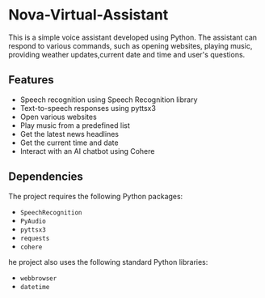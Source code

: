 # Nova-Virtual-Assistant
This is a simple voice assistant developed using Python. The assistant can respond to various commands, such as opening websites, playing music, providing weather updates,current date and time and user's questions.

## Features

- Speech recognition using Speech Recognition library
- Text-to-speech responses using pyttsx3
- Open various websites
- Play music from a predefined list
- Get the latest news headlines
- Get the current time and date
- Interact with an AI chatbot using Cohere

## Dependencies

The project requires the following Python packages:

- `SpeechRecognition`
- `PyAudio`
- `pyttsx3`
- `requests`
- `cohere`

 he project also uses the following standard Python libraries:

- `webbrowser`
- `datetime`
